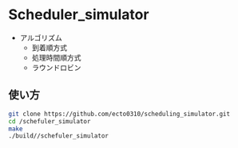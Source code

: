 # Scheduler_simulator
- アルゴリズム
  - 到着順方式
  - 処理時間順方式
  - ラウンドロビン

## 使い方
```bash
git clone https://github.com/ecto0310/scheduling_simulator.git
cd /schefuler_simulator
make
./build//schefuler_simulator
```